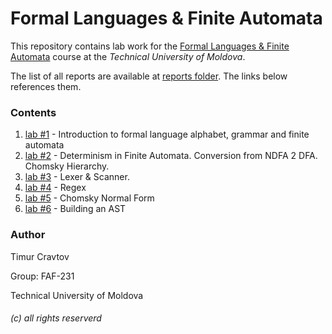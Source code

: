 # Formal Languages & Finite Automata

This repository contains lab work for the <u>Formal Languages & Finite Automata</u> course at the *Technical University of Moldova*. 

The list of all reports are available at [reports folder](reports). The links below references them.

###  Contents

1) [lab #1](reports/LAB-1_LFA_Timur-Cravtov.md) - Introduction to formal language alphabet, grammar and finite automata 
2) [lab #2](reports/LAB-2_LFA_Timur-Cravtov.md) - Determinism in Finite Automata. Conversion from NDFA 2 DFA. Chomsky Hierarchy.
3) [lab #3](reports/LAB-3_LFA_Timur-Cravtov.md) - Lexer & Scanner.
4) [lab #4](reports/LAB-4_LFA_Timur-Cravtov.md) - Regex
5) [lab #5](reports/LAB-5_LFA_Timur-Cravtov.md) - Chomsky Normal Form
6) [lab #6](reports/LAB-6_LFA_Timur-Cravtov.md) - Building an AST

### Author
Timur Cravtov  

Group: FAF-231

Technical University of Moldova

###### (c) all rights reserverd

